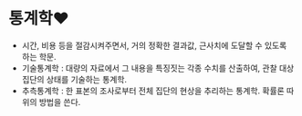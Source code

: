 # 통계학:hearts:

- 시간, 비용 등을 절감시켜주면서, 거의 정확한 결과값, 근사치에 도달할 수 있도록 하는 학문. 
- 기술통계학 : 대량의 자료에서 그 내용을 특징짓는 각종 수치를 산출하여, 관찰 대상 집단의 상태를 기술하는 통계학.
- 추측통계학 :  한 표본의 조사로부터 전체 집단의 현상을 추리하는 통계학. 확률론 따위의 방법을 쓴다.


